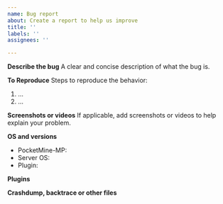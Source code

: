```yaml
---
name: Bug report
about: Create a report to help us improve
title: ''
labels: ''
assignees: ''

---
```


**Describe the bug**
A clear and concise description of what the bug is.

**To Reproduce**
Steps to reproduce the behavior:
1. ...
2. ...

**Screenshots or videos**
If applicable, add screenshots or videos to help explain your problem.

**OS and versions**
 - PocketMine-MP:
 - Server OS:
 - Plugin:

**Plugins**
<!--- Please provide a list of plugins you have installed -->
<!--- Have you tried to see if the bug occurs when only this plugin is installed? -->

**Crashdump, backtrace or other files**
